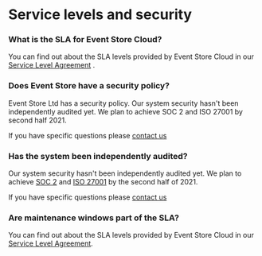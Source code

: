 # Service levels and security

### What is the SLA for Event Store Cloud?

You can find out about the SLA levels provided by Event Store Cloud in our [Service Level Agreement](https://www.eventstore.com/cloud-services-service-level-agreement) .

### Does Event Store have a security policy?

Event Store Ltd has a security policy. Our system security hasn't been independently audited yet. We plan to achieve SOC 2 and ISO 27001 by second half 2021.

If you have specific questions please [contact us](https://www.eventstore.com/contact)

### Has the system been independently audited?

Our system security hasn't been independently audited yet. We plan to achieve [SOC 2](https://www.aicpa.org/interestareas/frc/assuranceadvisoryservices/aicpasoc2report.html) and [ISO 27001](https://www.iso.org/isoiec-27001-information-security.html) by the second half of 2021.

If you have specific questions please [contact us](https://www.eventstore.com/contact)

### Are maintenance windows part of the SLA?

You can find out about the SLA levels provided by Event Store Cloud in our [Service Level Agreement](https://www.eventstore.com/cloud-services-service-level-agreement).